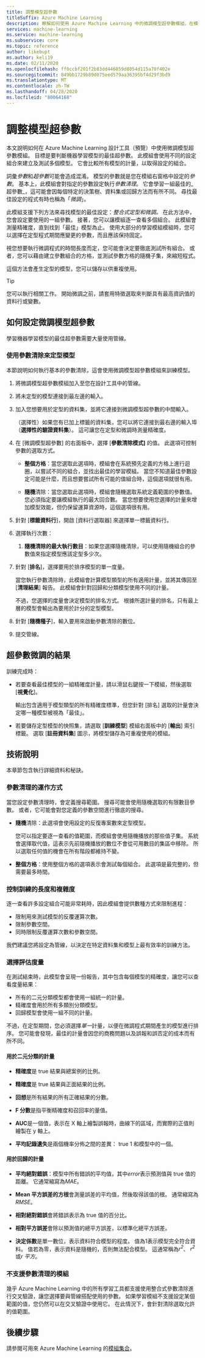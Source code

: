 ```yaml
---
title: 調整模型超參數
titleSuffix: Azure Machine Learning
description: 瞭解如何使用 Azure Machine Learning 中的微調模型超參數模組，在模型上執行參數清除，以判斷最佳的參數設定。
services: machine-learning
ms.service: machine-learning
ms.subservice: core
ms.topic: reference
author: likebupt
ms.author: keli19
ms.date: 02/11/2020
ms.openlocfilehash: ff0ccbf201f2b83dd446859d8054d115a70f402e
ms.sourcegitcommit: 849bb1729b89d075eed579aa36395bf4d29f3bd9
ms.translationtype: MT
ms.contentlocale: zh-TW
ms.lasthandoff: 04/28/2020
ms.locfileid: "80064168"
---
```

# <a name="tune-model-hyperparameters"></a>調整模型超參數

本文說明如何在 Azure Machine Learning 設計工具（預覽）中使用微調模型超參數模組。 目標是要判斷機器學習模型的最佳超參數。 此模組會使用不同的設定組合來建立及測試多個模型。 它會比較所有模型的計量，以取得設定的組合。 

詞彙*參數*和*超參數*可能會造成混淆。 模型的參數就是您在模組右窗格中設定的*參數*。 基本上，此模組會對指定的參數設定執行*參數清理*。 它會學習一組最佳的_超參數_，這可能會因每個特定的決策樹、資料集或回歸方法而有所不同。 尋找最佳設定的程式有時也稱為「*微調*」。 

此模組支援下列方法來尋找模型的最佳設定：*整合式定型和微調。* 在此方法中，您會設定要使用的一組參數。 接著，您可以讓模組逐一查看多個組合。 此模組會測量精確度，直到找到「最佳」模型為止。 使用大部分的學習模組模組時，您可以選擇在定型程式期間應變更的參數，而且應該保持固定。

視您想要執行微調程式的時間長度而定，您可能會決定要徹底測試所有組合。 或者，您可以藉由建立參數組合的方格，並測試參數方格的隨機子集，來縮短程式。

這個方法會產生定型的模型，您可以儲存以供重複使用。  

> [!TIP] 
> 您可以執行相關工作。 開始微調之前，請套用特徵選取來判斷具有最高資訊值的資料行或變數。

## <a name="how-to-configure-tune-model-hyperparameters"></a>如何設定微調模型超參數  

學習機器學習模型的最佳超參數需要大量使用管線。

### <a name="train-a-model-by-using-a-parameter-sweep"></a>使用參數清除來定型模型  

本節說明如何執行基本的參數清除，這會使用微調模型超參數模組來訓練模型。

1.  將微調模型超參數模組加入至您在設計工具中的管線。

2.  將未定型的模型連接到最左邊的輸入。 



4.  加入您想要用於定型的資料集，並將它連接到微調模型超參數的中間輸入。  

    （選擇性）如果您有已加上標籤的資料集，您可以將它連接到最右邊的輸入埠（**選擇性的驗證資料集**）。 這可讓您在定型和微調時測量精確度。

5.  在 [微調模型超參數] 的右面板中，選擇 [**參數清除模式]** 的值。 此選項可控制參數的選取方式。

    - **整個方格**：當您選取此選項時，模組會在系統預先定義的方格上進行迴圈，以嘗試不同的組合，並找出最佳的學習模組。 當您不知道最佳參數設定可能是什麼，而且想要嘗試所有可能的值組合時，這個選項就很有用。

    - **隨機**清除：當您選取此選項時，模組會隨機選取系統定義範圍的參數值。 您必須指定要讓模組執行的最大回合數。 當您想要使用您選擇的計量來增加模型效能，但仍保留運算資源時，這個選項很有用。    

6.  針對 [**標籤資料行**]，開啟 [資料行選取器] 來選擇單一標籤資料行。

7.  選擇執行次數：

    1. **隨機清除的最大執行數目**：如果您選擇隨機清除，可以使用隨機組合的參數值來指定模型應該定型多少次。

8.  針對 [**排名**]，選擇要用於排序模型的單一度量。

    當您執行參數清除時，此模組會計算模型類型的所有適用計量，並將其傳回至 [**清理結果**] 報告。 此模組會針對回歸和分類模型使用不同的計量。

    不過，您選擇的度量會決定模型的排名方式。 根據所選計量的排名，只有最上層的模型會輸出為要用於計分的定型模型。

9.  針對 [**隨機種子**]，輸入要用來啟動參數清除的數位。 

10. 提交管線。

## <a name="results-of-hyperparameter-tuning"></a>超參數微調的結果

訓練完成時：

+ 若要查看最佳模型的一組精確度計量，請以滑鼠右鍵按一下模組，然後選取 [**視覺化**]。

    輸出包含適用于模型類型的所有精確度標準，但您針對 [排名] 選取的計量會決定哪一種模型被視為「最佳」。

+ 若要儲存定型模型的快照集，請選取 [**訓練模型**] 模組右面板中的 [**輸出**] 索引標籤。 選取 [**註冊資料集**] 圖示，將模型儲存為可重複使用的模組。


## <a name="technical-notes"></a>技術說明

本章節包含執行詳細資料和秘訣。

### <a name="how-a-parameter-sweep-works"></a>參數清理的運作方式

當您設定參數清理時，會定義搜尋範圍。 搜尋可能會使用隨機選取的有限數目參數。 或者，它可能會對您定義的參數空間進行徹底的搜尋。

+ **隨機**清除：此選項會使用設定的反復專案數來定型模型。 

  您可以指定要逐一查看的值範圍，而模組會使用隨機播放的那些值子集。 系統會選擇取代值，這表示先前隨機播放的數位不會從可用數目的集區中移除。 所以選取任何值的機會在所有階段都維持不變。  

+ **整個方格**：使用整個方格的選項表示會測試每個組合。 此選項是最完整的，但需要最多時間。 

### <a name="controlling-the-length-and-complexity-of-training"></a>控制訓練的長度和複雜度

逐一查看許多設定組合可能非常耗時，因此模組會提供數種方式來限制進程：

+ 限制用來測試模型的反覆運算次數。
+ 限制參數空間。
+ 同時限制反覆運算次數和參數空間。

我們建議您將設定為管線，以決定在特定資料集和模型上最有效率的訓練方法。

### <a name="choosing-an-evaluation-metric"></a>選擇評估度量

在測試結束時，此模型會呈現一份報告，其中包含每個模型的精確度，讓您可以查看度量結果：

- 所有的二元分類模型都會使用一組統一的計量。
- 精確度會用於所有多類別分類模型。
- 回歸模型會使用一組不同的計量。 

不過，在定型期間，您必須選擇*單一*計量，以便在微調程式期間產生的模型進行排序。 您可能會發現，最佳的計量會因您的商務問題以及誤報和誤否定的成本而有所不同。

#### <a name="metrics-used-for-binary-classification"></a>用於二元分類的計量

-   **精確度**是 true 結果與總案例的比例。  

-   **精確度**是 true 結果與正面結果的比例。  

-   **回想**是所有結果的所有正確結果的分數。  

-   **F 分數**是指平衡精確度和召回率的量值。  

-   **AUC**是一個值，表示在 X 軸上繪製誤報時，曲線下的區域，而實際的正值則繪製在 y 軸上。  

-   **平均記錄遺失**是兩個機率分佈之間的差異： true 1 和模型中的一個。  

#### <a name="metrics-used-for-regression"></a>用於回歸的計量

-   **平均絕對錯誤**：模型中所有錯誤的平均值，其中*error*表示預測值與 true 值的距離。 它通常縮寫為*MAE*。  

-   **Mean 平方誤差的方根**會測量誤差的平均值，然後取得該值的根。 通常縮寫為*RMSE*。  

-   **相對絕對錯誤**會將錯誤表示為 true 值的百分比。  

-   **相對平方誤差**會除以預測值的總平方誤差，以標準化總平方誤差。  

-   **決定係數**是單一數位，表示資料符合模型的程度。 值為1表示模型完全符合資料。 值若為零，表示資料是隨機的，否則無法配合模型。 這通常稱為*r<sup>2</sup>*、 *r<sup>2</sup>* 或*r 平方*。  

### <a name="modules-that-dont-support-a-parameter-sweep"></a>不支援參數清理的模組

幾乎 Azure Machine Learning 中的所有學習工具都支援使用整合式參數清除進行交叉驗證，讓您選擇要與管線搭配使用的參數。 如果學習模組不支援設定某個範圍的值，您仍然可以在交叉驗證中使用它。 在此情況下，會針對清除選取允許的值範圍。 


## <a name="next-steps"></a>後續步驟

請參閱可用來 Azure Machine Learning 的[模組集合](module-reference.md)。 

